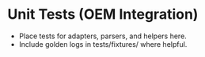 # Unit Tests (OEM Integration)

- Place tests for adapters, parsers, and helpers here.
- Include golden logs in tests/fixtures/ where helpful.